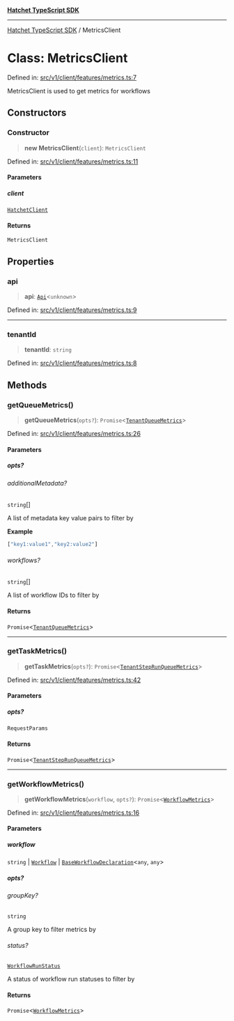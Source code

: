 [**Hatchet TypeScript SDK**](../README.md)

***

[Hatchet TypeScript SDK](../README.md) / MetricsClient

# Class: MetricsClient

Defined in: [src/v1/client/features/metrics.ts:7](https://github.com/hatchet-dev/hatchet/blob/0288a24f2e9f14787135b399bd47182f4d1260d9/sdks/typescript/src/v1/client/features/metrics.ts#L7)

MetricsClient is used to get metrics for workflows

## Constructors

### Constructor

> **new MetricsClient**(`client`): `MetricsClient`

Defined in: [src/v1/client/features/metrics.ts:11](https://github.com/hatchet-dev/hatchet/blob/0288a24f2e9f14787135b399bd47182f4d1260d9/sdks/typescript/src/v1/client/features/metrics.ts#L11)

#### Parameters

##### client

[`HatchetClient`](HatchetClient.md)

#### Returns

`MetricsClient`

## Properties

### api

> **api**: [`Api`](Api.md)\<`unknown`\>

Defined in: [src/v1/client/features/metrics.ts:9](https://github.com/hatchet-dev/hatchet/blob/0288a24f2e9f14787135b399bd47182f4d1260d9/sdks/typescript/src/v1/client/features/metrics.ts#L9)

***

### tenantId

> **tenantId**: `string`

Defined in: [src/v1/client/features/metrics.ts:8](https://github.com/hatchet-dev/hatchet/blob/0288a24f2e9f14787135b399bd47182f4d1260d9/sdks/typescript/src/v1/client/features/metrics.ts#L8)

## Methods

### getQueueMetrics()

> **getQueueMetrics**(`opts?`): `Promise`\<[`TenantQueueMetrics`](../Hatchet-TypeScript-SDK/namespaces/APIContracts/interfaces/TenantQueueMetrics.md)\>

Defined in: [src/v1/client/features/metrics.ts:26](https://github.com/hatchet-dev/hatchet/blob/0288a24f2e9f14787135b399bd47182f4d1260d9/sdks/typescript/src/v1/client/features/metrics.ts#L26)

#### Parameters

##### opts?

###### additionalMetadata?

`string`[]

A list of metadata key value pairs to filter by

**Example**

```ts
["key1:value1","key2:value2"]
```

###### workflows?

`string`[]

A list of workflow IDs to filter by

#### Returns

`Promise`\<[`TenantQueueMetrics`](../Hatchet-TypeScript-SDK/namespaces/APIContracts/interfaces/TenantQueueMetrics.md)\>

***

### getTaskMetrics()

> **getTaskMetrics**(`opts?`): `Promise`\<[`TenantStepRunQueueMetrics`](../Hatchet-TypeScript-SDK/namespaces/APIContracts/interfaces/TenantStepRunQueueMetrics.md)\>

Defined in: [src/v1/client/features/metrics.ts:42](https://github.com/hatchet-dev/hatchet/blob/0288a24f2e9f14787135b399bd47182f4d1260d9/sdks/typescript/src/v1/client/features/metrics.ts#L42)

#### Parameters

##### opts?

`RequestParams`

#### Returns

`Promise`\<[`TenantStepRunQueueMetrics`](../Hatchet-TypeScript-SDK/namespaces/APIContracts/interfaces/TenantStepRunQueueMetrics.md)\>

***

### getWorkflowMetrics()

> **getWorkflowMetrics**(`workflow`, `opts?`): `Promise`\<[`WorkflowMetrics`](../Hatchet-TypeScript-SDK/namespaces/APIContracts/interfaces/WorkflowMetrics.md)\>

Defined in: [src/v1/client/features/metrics.ts:16](https://github.com/hatchet-dev/hatchet/blob/0288a24f2e9f14787135b399bd47182f4d1260d9/sdks/typescript/src/v1/client/features/metrics.ts#L16)

#### Parameters

##### workflow

`string` | [`Workflow`](../interfaces/Workflow.md) | [`BaseWorkflowDeclaration`](BaseWorkflowDeclaration.md)\<`any`, `any`\>

##### opts?

###### groupKey?

`string`

A group key to filter metrics by

###### status?

[`WorkflowRunStatus`](../Hatchet-TypeScript-SDK/namespaces/APIContracts/enumerations/WorkflowRunStatus.md)

A status of workflow run statuses to filter by

#### Returns

`Promise`\<[`WorkflowMetrics`](../Hatchet-TypeScript-SDK/namespaces/APIContracts/interfaces/WorkflowMetrics.md)\>

